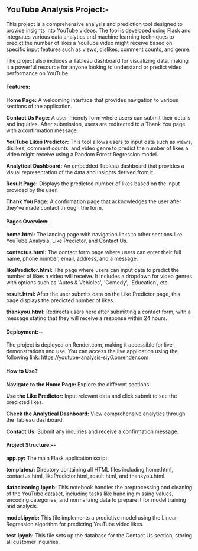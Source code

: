 ## YouTube Analysis Project:-

This project is a comprehensive analysis and prediction tool designed to provide insights into YouTube videos. The tool is developed using Flask and integrates various data analytics and machine learning techniques to predict the number of likes a YouTube video might receive based on specific input features such as views, dislikes, comment counts, and genre.

The project also includes a Tableau dashboard for visualizing data, making it a powerful resource for anyone looking to understand or predict video performance on YouTube.

#### Features:
**Home Page:**
A welcoming interface that provides navigation to various sections of the application.

**Contact Us Page:**
A user-friendly form where users can submit their details and inquiries. After submission, users are redirected to a Thank You page with a confirmation message.

**YouTube Likes Predictor:**
This tool allows users to input data such as views, dislikes, comment counts, and video genre to predict the number of likes a video might receive using a Random Forest Regression model.

**Analytical Dashboard:**
An embedded Tableau dashboard that provides a visual representation of the data and insights derived from it.

**Result Page:**
Displays the predicted number of likes based on the input provided by the user.

**Thank You Page:**
A confirmation page that acknowledges the user after they've made contact through the form.


#### Pages Overview:
**home.html:** 
The landing page with navigation links to other sections like YouTube Analysis, Like Predictor, and Contact Us.

**contactus.html:**
The contact form page where users can enter their full name, phone number, email, address, and a message.

**likePredictor.html:**
The page where users can input data to predict the number of likes a video will receive. It includes a dropdown for video genres with options such as 'Autos & Vehicles', 'Comedy', 'Education', etc.

**result.html:**
After the user submits data on the Like Predictor page, this page displays the predicted number of likes.

**thankyou.html:**
Redirects users here after submitting a contact form, with a message stating that they will receive a response within 24 hours.


#### Deployment:--
The project is deployed on Render.com, making it accessible for live demonstrations and use. You can access the live application using the following link: https://youtube-analysis-siy6.onrender.com

#### How to Use?
**Navigate to the Home Page:** Explore the different sections.

**Use the Like Predictor:** Input relevant data and click submit to see the predicted likes.

**Check the Analytical Dashboard:** View comprehensive analytics through the Tableau dashboard.

**Contact Us:** Submit any inquiries and receive a confirmation message.


#### Project Structure:--
**app.py:** The main Flask application script.

**templates/:** Directory containing all HTML files including home.html, contactus.html, likePredictor.html, result.html, and thankyou.html.

**datacleaning.ipynb:** This notebook handles the preprocessing and cleaning of the YouTube dataset, including tasks like handling missing values, encoding categories, and normalizing data to prepare it for model training and analysis.

**model.ipynb:** This file implements a predictive model using the Linear Regression algorithm for predicting YouTube video likes.

**test.ipynb:** This file sets up the database for the Contact Us section, storing all customer inquiries.
